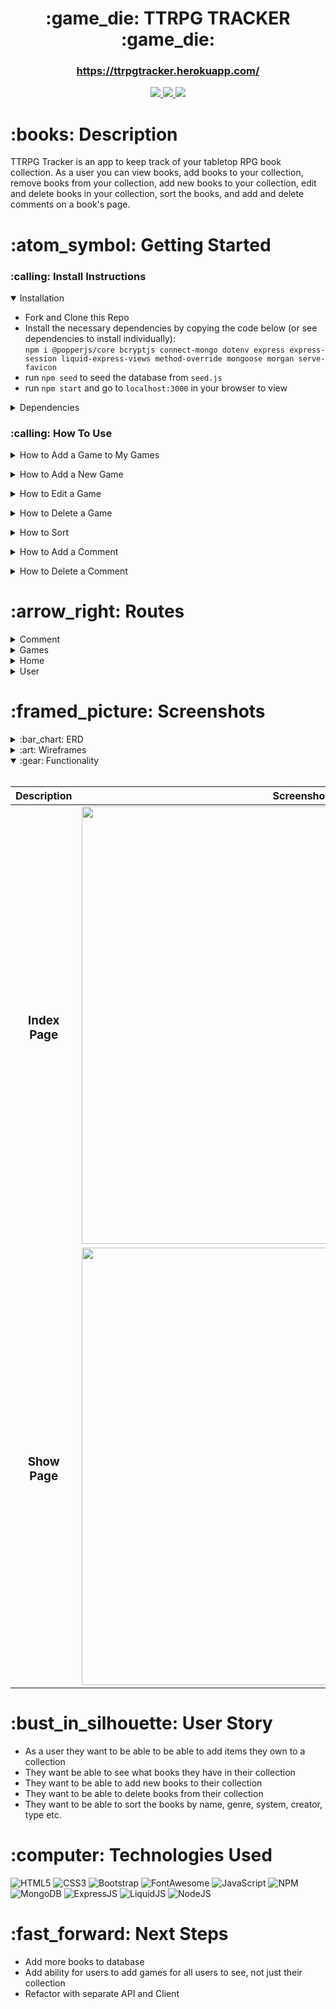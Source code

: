 <div align="center">
   <h1>:game_die: TTRPG TRACKER :game_die:</h1>
   <h3><a href="https://ttrpgtracker.herokuapp.com/">https://ttrpgtracker.herokuapp.com/</a></h3> 
   <a href="http://steviecodes.com" target="_blank">
      <img src="https://img.shields.io/badge/-Portfolio_-darkgreen?style=for-the-badge&logo=medium"/>
   </a>
   <a href="https://www.linkedin.com/in/stevie-militello/" target="_blank">
      <img src="https://img.shields.io/badge/-Linkedin-blue?style=for-the-badge&``logo=Linkedin&logoColor=white">
   </a> 
   <a href="mailto:steviemilitello@gmail.com" target="_blank">
      <img src="https://img.shields.io/badge/-Email-c14438?style=for-the-badge&logo=Gmail&``logoColor=white">
   </a>
</div>

<h1>:books: Description</h1>

<p>TTRPG Tracker is an app to keep track of your tabletop RPG book collection. As a user you can view books, add books to your collection, remove books from your collection, add new books to your collection, edit and delete books in your collection, sort the books, and add and delete comments on a book's page.</p>

<h1> :atom_symbol: Getting Started </h1>

<h3> :calling: Install Instructions </h3>
<details open>
<summary>Installation</summary>
<p></p>
<ul>
    <li>Fork and Clone this Repo</li>
    <li>Install the necessary dependencies by copying the code below (or see dependencies to install individually): <br /><code>npm i @popperjs/core bcryptjs connect-mongo dotenv express express-session liquid-express-views method-override mongoose morgan serve-favicon</code></li>
    <li>run <code>npm seed</code> to seed the database from <code>seed.js</code></li>
    <li>run <code>npm start</code> and go to <code>localhost:3000</code> in your browser to view</li>
</ul>
</details>
<p></p>
<details>
<summary>Dependencies</summary>
<p></p>
<ul>
    <li><a href="https://www.npmjs.com/package/@popperjs/core">@Popper JS/Core</a> <code>npm i @popperjs/core</code></li>
    <li><a href="https://www.npmjs.com/package/bcrypt">Bcrypt</a> <code>npm i bcrypt</code></li>
    <li><a href="https://www.npmjs.com/package/connect-mongo">Connect-Mongo</a> <code>npm i connect-mongo</code></li>
    <li><a href="https://www.npmjs.com/package/dotenv">Dotenv</a> <code>npm i dotenv</code></li>
    <li><a href="https://www.npmjs.com/package/express">Express</a> <code>npm i express</code></li>
    <li><a href="https://www.npmjs.com/package/express-session">Express-Session</a> <code>npm i express-session</code></li>
    <li><a href="https://www.npmjs.com/package/liquid-express-views">Liquid-Express-Views</a> <code>npm i liquid-express-views</code></li>
    <li><a href="https://www.npmjs.com/package/method-override">Method-Override</a> <code>npm i method-override</code></li>
    <li><a href="https://www.npmjs.com/package/mongoose">Mongoose</a> <code>npm i mongoose</code></li>
    <li><a href="https://www.npmjs.com/package/morgan">Morgan</a> <code>npm i morgan</code></li>
    <li><a href="https://www.npmjs.com/package/serve-favicon">Serve-Favicon</a> <code>npm i serve-favicon</code></li>
</ul>
</details>
<p></p>

<h3> :calling: How To Use </h3>

<details>
<summary>How to Add a Game to My Games</summary>
<p></p>
<ol>
   <li>Click the + button on the All Games Page on the game you wish to add</li>
   <li>Go to My Games and you will see the game in your personal collection</li>
</ol>
</details>
<p></p>

<details>
<summary>How to Add a New Game</summary>
<p></p>
<ol>
   <li>Click Add New Game in the Navbar</li>
   <li>Fill in the fields on the New Game page</li>
   <li>Click the Add New Game button at the bottom of the page</li>
   <li>Go to My Games and you will see the game in your personal collection</li>
   <li>*The game will appear for only you (if you are the one who added it) on your My Games page</li>
</ol>
</details>
<p></p>

<details>
<summary>How to Edit a Game</summary>
<p></p>
<ol>
   <li>Go to My Games and click the View button on the game you wish to edit</li>
   <li>Click the Edit Button in the bottom left corner under the image</li>
   <li>Fill in the fields on the Edit Page</li>
   <li>Click the Edit Game Button at the bottom of the page</li>
   <li>The updated version of the game will appear on your My Games Page</li>
</ol>
</details>
<p></p>

<details>
<summary>How to Delete a Game</summary>
<p></p>
<ol>
   <li>Go to My Games and click the View button on the game you wish to delete</li>
   <li>Click the Delete Button in the bottom left corner under the image</li>
   <li>The game will be deleted from your My Games Page</li>
   <li>If you added the game via Add New Game, the version only exists on your My Games page and will be deleted</li>
   <li>If you wish to add a new game you created again, use the Add New Game in the navbar</li>
   <li>Otherwise, click the + button if the game already exists in the app to add it back to your collection</li>
</ol>
</details>
<p></p>

<details>
<summary>How to Sort</summary>
<p></p>
<ol>
   <li>In the Navbar, click System, Genres or Game Type to sort by the categories</li>
   <li>A dropdown will appear, allowing you to select sub-categories, which will bring you to the sorted page once clicked</li>
</ol>
</details>
<p></p>

<details>
<summary>How to Add a Comment</summary>
<p></p>
<ol>
   <li>Click the view button on the game you wish to add a comment to</li>
   <li>Once on the game page, type your comment in the Comment form in the lower right of the page</li>
   <li>Click the Add Comment button to add your comment to the page</li>
   <li>Your comment and other user's comments will appear below the form on the page</li>
</ol>
</details>
<p></p>

<details>
<summary>How to Delete a Comment</summary>
<p></p>
<ol>
   <li>Click the view button on the game where you wish to delete a comment</li>
   <li>If you added the comment, you will see an X in the upper right of the comment</li>
   <li>Click the X to delete the comment</li>
   <li>Your comment will be deleted</li>
</ol>
</details>
<p></p>

<h1>:arrow_right: Routes</h1>

<details>
<summary> Comment</summary>

| Verb   | URI Pattern                         | Controller#Action              |
|--------|-------------------------------------|--------------------------------|
| POST   | `/games/:gameId`                    | `games#gameId`                 |
| DELETE | `/games//delete/:gameId/:commId`    | `games#delete#gameId#commId`   |

</details>

<details>
<summary> Games</summary>


| Verb   | URI Pattern                         | Controller#Action              |
|--------|-------------------------------------|--------------------------------|
| GET    | `/`                                 | `games#`                       |
| GET    | `/coyoteandcrow`                    | `games#/coyoteandcrow`          |
| GET    | `/dnd`                              | `games#dnd`                    |
| GET    | `/fitd`                             | `games#fitd`                   |
| GET    | `/forgediniron`                     | `games#forgediniron`           |
| GET    | `/osr`                              | `games#osr`                    |
| GET    | `/pbta`                             | `games#pbta`                   |
| GET    | `/stellarremnants`                  | `games#stellarremnants`        |
| GET    | `/cyberpunk`                        | `games#cyberpunk`              |
| GET    | `/fantasy`                          | `games#fantasy`                |
| GET    | `/darkfantasy`                      | `games#darkfantasy`            |
| GET    | `/scifi`                            | `games#scifi`                  |
| GET    | `/sciencefantasy`                   | `games#sciencefantasy`         |
| GET    | `/steampunk`                        | `games#steampunk`              |
| GET    | `/urbanfantasy`                     | `games#urbanfantasy`           |
| GET    | `/genreagnostic`                    | `games#genreagnostic`          |
| GET    | `/gm`                               | `games#gm`                     |
| GET    | `/gmless`                           | `games#gmless`                 |
| GET    | `/solo`                             | `games#solo`                   |
| GET    | `/mine`                             | `games#mine`                   |
| GET    | `/new`                              | `games#new`                    |
| POST   | `/`                                 | `games#`                       |
| POST   | `/newfave`                          | `games#newfave`                |
| GET    | `/:id/edit`                         | `games#:id#edit`               |
| PUT    | `/:id`                              | `games#:id#`                   |
| GET    | `/:id`                              | `games#:id#`                   |
| DELETE | `/:id`                              | `games#:id#`                   |

</details>

<details>
<summary> Home</summary>

| Verb   | URI Pattern                         | Controller#Action              |
|--------|-------------------------------------|--------------------------------|
| GET    | `/`                                 | `/`                            |

</details>

<details>
<summary> User</summary>

| Verb   | URI Pattern                         | Controller#Action              |
|--------|-------------------------------------|--------------------------------|
| POST   | `/auth/signup`                      | `users#signup`                 |
| POST   | `/auth/login`                       | `users#login`                  |
| DELETE | `/auth/logout`                      | `users#logout`                 |

</details>
<p></p>
<h1>:framed_picture: Screenshots</h1>

<details>
<summary> :bar_chart: ERD</summary><br />

| Description                        | Screenshot                                               |
|----------------------------------- | -------------------------------------------------------- |
| <h3 align="center">ERD</h3>        | <img src="https://i.imgur.com/J7CPtQo.png" width="700"/> |

</details>

<details>
<summary> :art: Wireframes</summary><br />

| Description                        | Screenshot                                               |
|----------------------------------- | -------------------------------------------------------- |
| <h3 align="center">Index Page</h3> | <img src="https://i.imgur.com/xhKYNot.png" width="700"/> |
| <h3 align="center">Show Page</h3>  | <img src="https://i.imgur.com/hrqSA74.png" width="700">  |

</details>

<details open>
<summary> :gear: Functionality</summary><br />

| Description                        | Screenshot                                               |
|----------------------------------- | -------------------------------------------------------- |
| <h3 align="center">Index Page</h3> | <img src="https://i.imgur.com/4nj1cNP.png" width="700"/> |
| <h3 align="center">Show Page</h3>  | <img src="https://i.imgur.com/6JlnZ6C.png" width="700">  |

</details>
<p></p>

</details>
<p></p>
<h1>:bust_in_silhouette: User Story</h1>

<ul>
    <li>As a user they want to be able to be able to add items they own to a collection</li>
    <li>They want be able to see what books they have in their collection</li>
    <li>They want to be able to add new books to their collection</li>
    <li>They want to be able to delete books from their collection</li>
    <li>They want to be able to sort the books by name, genre, system, creator, type etc.</li>
</ul>

<h1>:computer: Technologies Used</h1>

![HTML5](https://img.shields.io/badge/HTML5-E34F26?style=for-the-badge&logo=html5&logoColor=white)
![CSS3](https://img.shields.io/badge/CSS3-1572B6?style=for-the-badge&logo=css3&logoColor=white)
![Bootstrap](https://img.shields.io/badge/Bootstrap-563D7C?style=for-the-badge&logo=bootstrap&logoColor=white)
![FontAwesome](https://img.shields.io/badge/Font_Awesome-339AF0?style=for-the-badge&logo=fontawesome&logoColor=white)
![JavaScript](https://img.shields.io/badge/JavaScript-323330?style=for-the-badge&logo=javascript&logoColor=F7DF1E) 
![NPM](https://img.shields.io/badge/npm-CB3837?style=for-the-badge&logo=npm&logoColor=white)
![MongoDB](https://img.shields.io/badge/MongoDB-4EA94B?style=for-the-badge&logo=mongodb&logoColor=white)
![ExpressJS](https://img.shields.io/badge/Express.js-000000?style=for-the-badge&logo=express&logoColor=white)
![LiquidJS](https://img.shields.io/badge/-Liquidjs-blue?style=for-the-badge&logoColor=white)
![NodeJS](https://img.shields.io/badge/Node.js-339933?style=for-the-badge&logo=nodedotjs&logoColor=white)

<h1>:fast_forward: Next Steps</h1>

<ul>
    <li>Add more books to database</li>
    <li>Add ability for users to add games for all users to see, not just their collection</li>
    <li>Refactor with separate API and Client</li>
 </ul>



